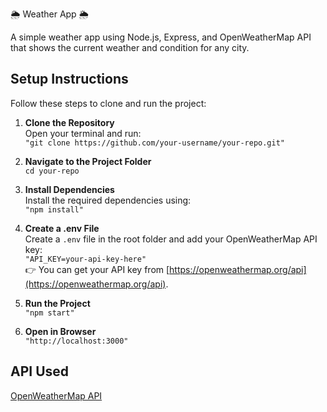 🌦️ Weather App 🌦️

A simple weather app using Node.js, Express, and OpenWeatherMap API that shows the current weather and condition for any city.

## Setup Instructions  
Follow these steps to clone and run the project:

1. **Clone the Repository**  
   Open your terminal and run:  
   `"git clone https://github.com/your-username/your-repo.git"`  

2. **Navigate to the Project Folder**  
   `cd your-repo`  

3. **Install Dependencies**  
   Install the required dependencies using:  
   `"npm install"`  

4. **Create a .env File**  
   Create a `.env` file in the root folder and add your OpenWeatherMap API key:  
   `"API_KEY=your-api-key-here"`  
   👉 You can get your API key from [https://openweathermap.org/api](https://openweathermap.org/api).  

5. **Run the Project**  
   `"npm start"`  

6. **Open in Browser**  
   `"http://localhost:3000"`  

## API Used  
[OpenWeatherMap API](https://openweathermap.org/api)
